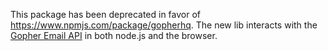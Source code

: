 This package has been deprecated in favor of https://www.npmjs.com/package/gopherhq. The new lib interacts with the [Gopher Email API](https://www.gopher.email) in both node.js and the browser.
